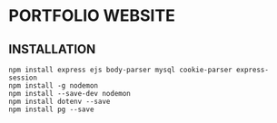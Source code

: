 # PORTFOLIO WEBSITE
## INSTALLATION
```
npm install express ejs body-parser mysql cookie-parser express-session
npm install -g nodemon
npm install --save-dev nodemon
npm install dotenv --save
npm install pg --save
```
